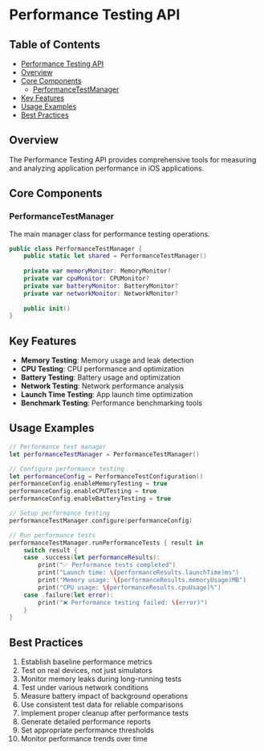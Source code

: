 # Performance Testing API

<!-- TOC START -->
## Table of Contents
- [Performance Testing API](#performance-testing-api)
- [Overview](#overview)
- [Core Components](#core-components)
  - [PerformanceTestManager](#performancetestmanager)
- [Key Features](#key-features)
- [Usage Examples](#usage-examples)
- [Best Practices](#best-practices)
<!-- TOC END -->


## Overview

The Performance Testing API provides comprehensive tools for measuring and analyzing application performance in iOS applications.

## Core Components

### PerformanceTestManager

The main manager class for performance testing operations.

```swift
public class PerformanceTestManager {
    public static let shared = PerformanceTestManager()
    
    private var memoryMonitor: MemoryMonitor?
    private var cpuMonitor: CPUMonitor?
    private var batteryMonitor: BatteryMonitor?
    private var networkMonitor: NetworkMonitor?
    
    public init()
}
```

## Key Features

- **Memory Testing**: Memory usage and leak detection
- **CPU Testing**: CPU performance and optimization
- **Battery Testing**: Battery usage and optimization
- **Network Testing**: Network performance analysis
- **Launch Time Testing**: App launch time optimization
- **Benchmark Testing**: Performance benchmarking tools

## Usage Examples

```swift
// Performance test manager
let performanceTestManager = PerformanceTestManager()

// Configure performance testing
let performanceConfig = PerformanceTestConfiguration()
performanceConfig.enableMemoryTesting = true
performanceConfig.enableCPUTesting = true
performanceConfig.enableBatteryTesting = true

// Setup performance testing
performanceTestManager.configure(performanceConfig)

// Run performance tests
performanceTestManager.runPerformanceTests { result in
    switch result {
    case .success(let performanceResults):
        print("✅ Performance tests completed")
        print("Launch time: \(performanceResults.launchTime)ms")
        print("Memory usage: \(performanceResults.memoryUsage)MB")
        print("CPU usage: \(performanceResults.cpuUsage)%")
    case .failure(let error):
        print("❌ Performance testing failed: \(error)")
    }
}
```

## Best Practices

1. Establish baseline performance metrics
2. Test on real devices, not just simulators
3. Monitor memory leaks during long-running tests
4. Test under various network conditions
5. Measure battery impact of background operations
6. Use consistent test data for reliable comparisons
7. Implement proper cleanup after performance tests
8. Generate detailed performance reports
9. Set appropriate performance thresholds
10. Monitor performance trends over time
